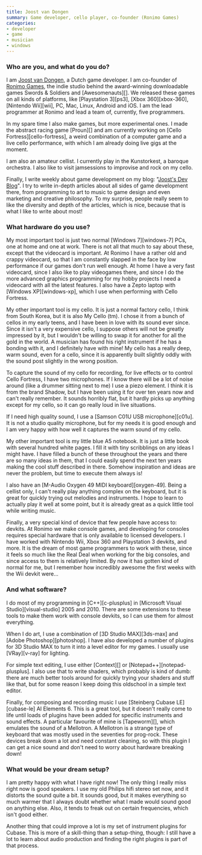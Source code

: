 ```yaml
---
title: Joost van Dongen
summary: Game developer, cello player, co-founder (Ronimo Games)
categories:
- developer
- game
- musician
- windows
---
```


### Who are you, and what do you do?

I am [Joost van Dongen](http://www.oogst3d.net/ "Joost's website."), a Dutch game developer. I am co-founder of [Ronimo Games](http://www.ronimo-games.com/ "A Dutch game developer."), the indie studio behind the award-winning downloadable games Swords & Soldiers and [Awesomenauts][]. We released these games on all kinds of platforms, like [Playstation 3][ps3], [Xbox 360][xbox-360], [Nintendo Wii][wii], PC, Mac, Linux, Android and iOS. I am the lead programmer at Ronimo and lead a team of, currently, five programmers.

In my spare time I also make games, but more experimental ones. I made the abstract racing game [Proun][] and am currently working on [Cello Fortress][cello-fortress], a weird combination of a computer game and a live cello performance, with which I am already doing live gigs at the moment.

I am also an amateur cellist. I currently play in the Kunstorkest, a baroque orchestra. I also like to visit jamsessions to improvise and rock on my cello.

Finally, I write weekly about game development on my blog: "[Joost's Dev Blog](http://blog.oogst3d.net/ "Joost's weblog about game development.")". I try to write in-depth articles about all sides of game development there, from programming to art to music to game design and even marketing and creative philosophy. To my surprise, people really seem to like the diversity and depth of the articles, which is nice, because that is what I like to write about most!

### What hardware do you use?

My most important tool is just two normal [Windows 7][windows-7] PCs, one at home and one at work. There is not all that much to say about these, except that the videocard is important. At Ronimo I have a rather old and crappy videocard, so that I am constantly slapped in the face by low performance if our games don't run well enough. At home I have a very fast videocard, since I also like to play videogames there, and since I do the more advanced graphics programming for my hobby projects I need a videocard with all the latest features. I also have a Zepto laptop with [Windows XP][windows-xp], which I use when performing with Cello Fortress.

My other important tool is my cello. It is just a normal factory cello, I think from South Korea, but it is also My Cello (tm). I chose it from a bunch of cellos in my early teens, and I have been in love with its sound ever since. Since it isn't a very expensive cello, I suppose others will not be greatly impressed by it, but I wouldn't be willing to swap it for another for all the gold in the world. A musician has found his right instrument if he has a bonding with it, and I definitely have with mine! My cello has a really deep, warm sound, even for a cello, since it is apparently built slightly oddly with the sound post slightly in the wrong position.

To capture the sound of my cello for recording, for live effects or to control Cello Fortress, I have two microphones. If I know there will be a lot of noise around (like a drummer sitting next to me) I use a piezo element. I think it is from the brand Shadow, but I have been using it for over ten years now and can't really remember. It sounds horribly flat, but it hardly picks up anything except for my cello, so it can go really loud in live situations.

If I need high quality sound, I use a [Samson C01U USB microphone][c01u]. It is not a studio quality microphone, but for my needs it is good enough and I am very happy with how well it captures the warm sound of my cello.

My other important tool is my little blue A5 notebook. It is just a little book with several hundred white pages. I fill it with tiny scribblings on any ideas I might have. I have filled a bunch of these throughout the years and there are so many ideas in them, that I could easily spend the next ten years making the cool stuff described in there. Somehow inspiration and ideas are never the problem, but time to execute them always is!

I also have an [M-Audio Oxygen 49 MIDI keyboard][oxygen-49]. Being a cellist only, I can't really play anything complex on the keyboard, but it is great for quickly trying out melodies and instruments. I hope to learn to actually play it well at some point, but it is already great as a quick little tool while writing music.

Finally, a very special kind of device that few people have access to: devkits. At Ronimo we make console games, and developing for consoles requires special hardware that is only available to licensed developers. I have worked with Nintendo Wii, Xbox 360 and Playstation 3 devkits, and more. It is the dream of most game programmers to work with these, since it feels so much like the Real Deal when working for the big consoles, and since access to them is relatively limited. By now it has gotten kind of normal for me, but I remember how incredibly awesome the first weeks with the Wii devkit were...

### And what software?

I do most of my programming in [C++][c-plusplus] in [Microsoft Visual Studio][visual-studio] 2005 and 2010. There are some extensions to these tools to make them work with console devkits, so I can use them for almost everything.

When I do art, I use a combination of [3D Studio MAX][3ds-max] and [Adobe Photoshop][photoshop]. I have also developed a number of plugins for 3D Studio MAX to turn it into a level editor for my games. I usually use [VRay][v-ray] for lighting.

For simple text editing, I use either [Context][] or [Notepad++][notepad-plusplus]. I also use that to write shaders, which probably is kind of dumb: there are much better tools around for quickly trying your shaders and stuff like that, but for some reason I keep doing this oldschool in a simple text editor.

Finally, for composing and recording music I use [Steinberg Cubase LE][cubase-le] AI Elements 6. This is a great tool, but it doesn't really come to life until loads of plugins have been added for specific instruments and sound effects. A particular favourite of mine is [Tapeworm][], which emulates the sound of a Mellotron. A Mellotron is a strange type of keyboard that was mostly used in the seventies for prog-rock. These devices break down a lot and need constant cleaning, so with this plugin I can get a nice sound and don't need to worry about hardware breaking down!

### What would be your dream setup?

I am pretty happy with what I have right now! The only thing I really miss right now is good speakers. I use my old Philips hifi stereo set now, and it distorts the sound quite a bit. It sounds good, but it makes everything so much warmer that I always doubt whether what I made would sound good on anything else. Also, it tends to freak out on certain frequencies, which isn't good either.

Another thing that could improve a lot is my set of instrument plugins for Cubase. This is more of a skill-thing than a setup-thing, though: I still have a lot to learn about audio production and finding the right plugins is part of that process.